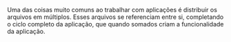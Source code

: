 
Uma das coisas muito comuns ao trabalhar com aplicações é distribuir os arquivos em múltiplos. Esses arquivos se referenciam entre si, completando o ciclo completo da aplicação, que quando somados criam a funcionalidade da aplicação.